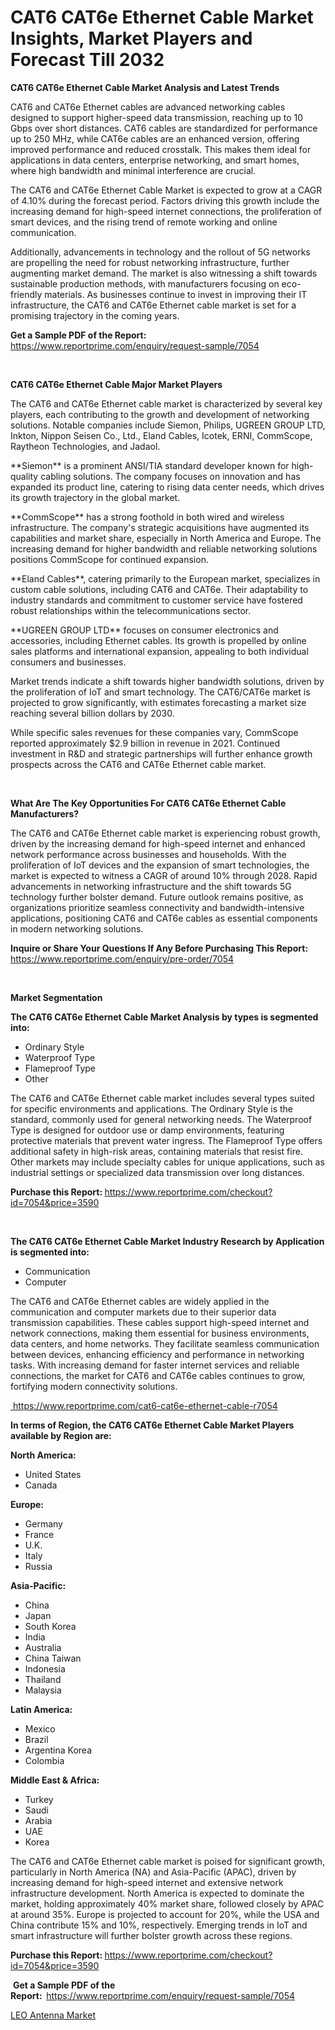 <p><h1>CAT6 CAT6e Ethernet Cable Market Insights, Market Players and Forecast Till 2032</h1></p><p><strong>CAT6 CAT6e Ethernet Cable Market Analysis and Latest Trends</strong></p>
<p><p>CAT6 and CAT6e Ethernet cables are advanced networking cables designed to support higher-speed data transmission, reaching up to 10 Gbps over short distances. CAT6 cables are standardized for performance up to 250 MHz, while CAT6e cables are an enhanced version, offering improved performance and reduced crosstalk. This makes them ideal for applications in data centers, enterprise networking, and smart homes, where high bandwidth and minimal interference are crucial.</p><p>The CAT6 and CAT6e Ethernet Cable Market is expected to grow at a CAGR of 4.10% during the forecast period. Factors driving this growth include the increasing demand for high-speed internet connections, the proliferation of smart devices, and the rising trend of remote working and online communication. </p><p>Additionally, advancements in technology and the rollout of 5G networks are propelling the need for robust networking infrastructure, further augmenting market demand. The market is also witnessing a shift towards sustainable production methods, with manufacturers focusing on eco-friendly materials. As businesses continue to invest in improving their IT infrastructure, the CAT6 and CAT6e Ethernet cable market is set for a promising trajectory in the coming years.</p></p>
<p><strong>Get a Sample PDF of the Report:&nbsp;</strong> <a href="https://www.reportprime.com/enquiry/request-sample/7054?utm_campaign=3545&utm_medium=2&utm_source=Github&utm_content=ia&utm_term=19032025&utm_id=cat6-cat6e-ethernet-cable">https://www.reportprime.com/enquiry/request-sample/7054</a></p>
<p>&nbsp;</p>
<p><strong>CAT6 CAT6e Ethernet Cable Major Market Players</strong></p>
<p><p>The CAT6 and CAT6e Ethernet cable market is characterized by several key players, each contributing to the growth and development of networking solutions. Notable companies include Siemon, Philips, UGREEN GROUP LTD, Inkton, Nippon Seisen Co., Ltd., Eland Cables, Icotek, ERNI, CommScope, Raytheon Technologies, and Jadaol.</p><p>**Siemon** is a prominent ANSI/TIA standard developer known for high-quality cabling solutions. The company focuses on innovation and has expanded its product line, catering to rising data center needs, which drives its growth trajectory in the global market.</p><p>**CommScope** has a strong foothold in both wired and wireless infrastructure. The company's strategic acquisitions have augmented its capabilities and market share, especially in North America and Europe. The increasing demand for higher bandwidth and reliable networking solutions positions CommScope for continued expansion.</p><p>**Eland Cables**, catering primarily to the European market, specializes in custom cable solutions, including CAT6 and CAT6e. Their adaptability to industry standards and commitment to customer service have fostered robust relationships within the telecommunications sector.</p><p>**UGREEN GROUP LTD** focuses on consumer electronics and accessories, including Ethernet cables. Its growth is propelled by online sales platforms and international expansion, appealing to both individual consumers and businesses.</p><p>Market trends indicate a shift towards higher bandwidth solutions, driven by the proliferation of IoT and smart technology. The CAT6/CAT6e market is projected to grow significantly, with estimates forecasting a market size reaching several billion dollars by 2030.</p><p>While specific sales revenues for these companies vary, CommScope reported approximately $2.9 billion in revenue in 2021. Continued investment in R&D and strategic partnerships will further enhance growth prospects across the CAT6 and CAT6e Ethernet cable market.</p></p>
<p>&nbsp;</p>
<p><strong>What Are The Key Opportunities For CAT6 CAT6e Ethernet Cable Manufacturers?</strong></p>
<p><p>The CAT6 and CAT6e Ethernet cable market is experiencing robust growth, driven by the increasing demand for high-speed internet and enhanced network performance across businesses and households. With the proliferation of IoT devices and the expansion of smart technologies, the market is expected to witness a CAGR of around 10% through 2028. Rapid advancements in networking infrastructure and the shift towards 5G technology further bolster demand. Future outlook remains positive, as organizations prioritize seamless connectivity and bandwidth-intensive applications, positioning CAT6 and CAT6e cables as essential components in modern networking solutions.</p></p>
<p><strong>Inquire or Share Your Questions If Any Before Purchasing This Report:</strong> <a href="https://www.reportprime.com/enquiry/pre-order/7054?utm_campaign=3545&utm_medium=2&utm_source=Github&utm_content=ia&utm_term=19032025&utm_id=cat6-cat6e-ethernet-cable">https://www.reportprime.com/enquiry/pre-order/7054</a></p>
<p>&nbsp;</p>
<p><strong>Market Segmentation</strong></p>
<p><strong>The CAT6 CAT6e Ethernet Cable Market Analysis by types is segmented into:</strong></p>
<p><ul><li>Ordinary Style</li><li>Waterproof Type</li><li>Flameproof Type</li><li>Other</li></ul></p>
<p><p>The CAT6 and CAT6e Ethernet cable market includes several types suited for specific environments and applications. The Ordinary Style is the standard, commonly used for general networking needs. The Waterproof Type is designed for outdoor use or damp environments, featuring protective materials that prevent water ingress. The Flameproof Type offers additional safety in high-risk areas, containing materials that resist fire. Other markets may include specialty cables for unique applications, such as industrial settings or specialized data transmission over long distances.</p></p>
<p><strong>Purchase this Report:&nbsp;</strong><a href="https://www.reportprime.com/checkout?id=7054&price=3590&utm_campaign=3545&utm_medium=2&utm_source=Github&utm_content=ia&utm_term=19032025&utm_id=cat6-cat6e-ethernet-cable">https://www.reportprime.com/checkout?id=7054&price=3590</a></p>
<p>&nbsp;</p>
<p><strong>The CAT6 CAT6e Ethernet Cable Market Industry Research by Application is segmented into:</strong></p>
<p><ul><li>Communication</li><li>Computer</li></ul></p>
<p><p>The CAT6 and CAT6e Ethernet cables are widely applied in the communication and computer markets due to their superior data transmission capabilities. These cables support high-speed internet and network connections, making them essential for business environments, data centers, and home networks. They facilitate seamless communication between devices, enhancing efficiency and performance in networking tasks. With increasing demand for faster internet services and reliable connections, the market for CAT6 and CAT6e cables continues to grow, fortifying modern connectivity solutions.</p></p>
<p><a href="https://www.reportprime.com/cat6-cat6e-ethernet-cable-r7054?utm_campaign=3545&utm_medium=2&utm_source=Github&utm_content=ia&utm_term=19032025&utm_id=cat6-cat6e-ethernet-cable">&nbsp;https://www.reportprime.com/cat6-cat6e-ethernet-cable-r7054</a></p>
<p><strong>In terms of Region, the CAT6 CAT6e Ethernet Cable Market Players available by Region are:</strong></p>
<p>
    <p> <strong> North America: </strong>
        <ul>
            <li>United States</li>
            <li>Canada</li>
        </ul>
        </p> 
    <p> <strong> Europe: </strong>
        <ul>
            <li>Germany</li>
            <li>France</li>
            <li>U.K.</li>
            <li>Italy</li>
            <li>Russia</li>
        </ul>
        </p> 
    <p> <strong> Asia-Pacific: </strong>
        <ul>
            <li>China</li>
            <li>Japan</li>
            <li>South Korea</li>
            <li>India</li>
            <li>Australia</li>
            <li>China Taiwan</li>
            <li>Indonesia</li>
            <li>Thailand</li>
            <li>Malaysia</li>
        </ul>
        </p> 
    <p> <strong> Latin America: </strong>
        <ul>
            <li>Mexico</li>
            <li>Brazil</li>
            <li>Argentina Korea</li>
            <li>Colombia</li>
        </ul>
        </p> 
    <p> <strong> Middle East & Africa: </strong>
        <ul>
            <li>Turkey</li>
            <li>Saudi</li>
            <li>Arabia</li>
            <li>UAE</li>
            <li>Korea</li>
        </ul>
    </p>
    </p>
<p><p>The CAT6 and CAT6e Ethernet cable market is poised for significant growth, particularly in North America (NA) and Asia-Pacific (APAC), driven by increasing demand for high-speed internet and extensive network infrastructure development. North America is expected to dominate the market, holding approximately 40% market share, followed closely by APAC at around 35%. Europe is projected to account for 20%, while the USA and China contribute 15% and 10%, respectively. Emerging trends in IoT and smart infrastructure will further bolster growth across these regions.</p></p>
<p><strong>Purchase this Report: </strong><a href="https://www.reportprime.com/checkout?id=7054&price=3590&utm_campaign=3545&utm_medium=2&utm_source=Github&utm_content=ia&utm_term=19032025&utm_id=cat6-cat6e-ethernet-cable">https://www.reportprime.com/checkout?id=7054&price=3590</a></p>
<p>&nbsp;<strong>Get a Sample PDF of the Report:&nbsp;&nbsp;</strong><a href="https://www.reportprime.com/enquiry/request-sample/7054?utm_campaign=3545&utm_medium=2&utm_source=Github&utm_content=ia&utm_term=19032025&utm_id=cat6-cat6e-ethernet-cable">https://www.reportprime.com/enquiry/request-sample/7054</a></p>
<p><strong></strong></p>
<p><p><a href="https://github.com/ancsyanagha/Market-Research-Report-List-1/blob/main/leo-antenna-market.md?utm_campaign=3545&utm_medium=2&utm_source=Github&utm_content=ia&utm_term=19032025&utm_id=cat6-cat6e-ethernet-cable">LEO Antenna Market</a></p></p>